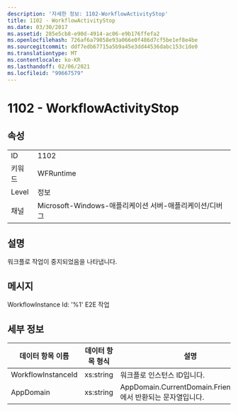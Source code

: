 ```yaml
---
description: '자세한 정보: 1102-WorkflowActivityStop'
title: 1102 - WorkflowActivityStop
ms.date: 03/30/2017
ms.assetid: 285e5cb8-e90d-4914-ac06-e9b176ffefa2
ms.openlocfilehash: 726af6a79058e93a066e0f486d7cf5be1ef8e4be
ms.sourcegitcommit: ddf7edb67715a5b9a45e3dd44536dabc153c1de0
ms.translationtype: MT
ms.contentlocale: ko-KR
ms.lasthandoff: 02/06/2021
ms.locfileid: "99667579"
---
```

# <a name="1102---workflowactivitystop"></a>1102 - WorkflowActivityStop

## <a name="properties"></a>속성  
  
|||  
|-|-|  
|ID|1102|  
|키워드|WFRuntime|  
|Level|정보|  
|채널|Microsoft-Windows-애플리케이션 서버-애플리케이션/디버그|  
  
## <a name="description"></a>설명  

 워크플로 작업이 중지되었음을 나타냅니다.  
  
## <a name="message"></a>메시지  

 WorkflowInstance Id: '%1' E2E 작업  
  
## <a name="details"></a>세부 정보  
  
|데이터 항목 이름|데이터 항목 형식|설명|  
|--------------------|--------------------|-----------------|  
|WorkflowInstanceId|xs:string|워크플로 인스턴스 ID입니다.|  
|AppDomain|xs:string|AppDomain.CurrentDomain.FriendlyName에서 반환되는 문자열입니다.|
